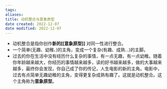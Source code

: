 ```yaml
---
tags: 
aliases: 
title: 动机整合与意象原型
date created: 2022-12-07
date modified: 2022-12-07
---
```


-   动机整合是指你创作**新的[[意象原型]]** 对同一性进行整合。
-   一个简单(无趣、幼稚、)的主角，变成一个复杂(有趣、成熟...)的主脚。
-   过去的你在生活中没有经历什么复杂的事情，有一点无趣，有一点幼稚。随着你年龄越来越大，你经历的事情越来越多，读的好书越来越多，做的大事越来越多，最终你会发现，你自己成了你的传记，人生电影的新的主角。电影中，过去有点简单无趣幼稚的主角，变得更复杂成熟有趣了。这就是动机整合。这个主角称为**意象原型**。